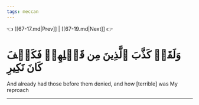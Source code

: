 ```yaml
---
tags: meccan
---
```


👈 [[67-17.md|Prev]] | [[67-19.md|Next]] 👉

# وَلَقَدۡ كَذَّبَ ٱلَّذِينَ مِن قَبۡلِهِمۡ فَكَيۡفَ كَانَ نَكِيرِ

And already had those before them denied, and how [terrible] was My reproach

---

